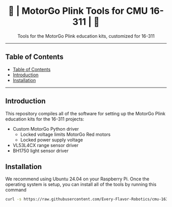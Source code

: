 <h1 align="center">📘 | MotorGo Plink Tools for CMU 16-311 | 📘 </h1>

<p align="center">
  Tools for the MotorGo Plink education kits, customized for 16-311
</p>

---

## Table of Contents
- [Table of Contents](#table-of-contents)
- [Introduction](#introduction)
- [Installation](#installation)

---


## Introduction

This repository compiles all of the software for setting up the MotorGo Plink education kits for the 16-311 projects:

* Custom MotorGo Python driver
  * Locked voltage limits MotorGo Red motors
  * Locked power supply voltage
* VL53L4CX range sensor driver
* BH1750 light sensor driver



## Installation
We recommend using Ubuntu 24.04 on your Raspberry Pi. Once the operating system is setup, you can install all of the tools by running this command

``` bash
curl -s https://raw.githubusercontent.com/Every-Flavor-Robotics/cmu-16311-tools/refs/heads/main/install.sh | bash
```

